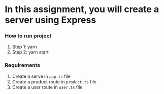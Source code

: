# In this assignment, you will create a server using Express

### How to run project

1. Step 1: yarn
2. Step 2: yarn start

### Requirements

1. Create a serve in `app.ts` file
2. Create a product route in `product.ts` file
3. Create a user route in `user.ts` file
